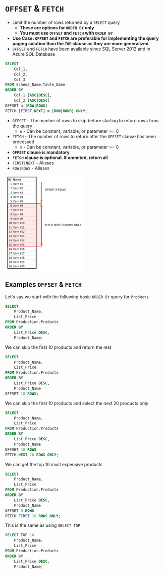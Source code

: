 # `OFFSET` & `FETCH`

- Limit the number of rows returned by a `SELECT` query
  - **These are options for `ORDER BY` only**
  - **You must use `OFFSET` and `FETCH` with `ORDER BY`**
- **Use Case: `OFFSET` and `FETCH` are preferable for implementing the query paging solution than the `TOP` clause as they are more generalized**
- `OFFSET` and `FETCH` have been available since SQL Server 2012 and in Azure SQL Database

```sql
SELECT
    Col_1,
    Col_2,
    Col_3
FROM Schema_Name.Table_Name
ORDER BY
    Col_1 [ASC|DESC],
    Col_2 [ASC|DESC]
OFFSET n [ROW|ROWS]
FETCH [FIRST|NEXT] m [ROW|ROWS] ONLY;
```

- `OFFSET` - The number of rows to skip before starting to return rows from the query
  - `n` - Can be constant, variable, or parameter >= 0
- `FETCH` - The number of rows to return after the `OFFSET` clause has been processed
  - `m` - Can be constant, variable, or parameter >= 0
- **`OFFSET` clause is mandatory**
- **`FETCH` clause is optional. If ommited, return all**
- `FIRST|NEXT` - Aliases
- `ROW|ROWS` - Aliases

<img src="../../figures/offset-fetch.png" width=50%>

## Examples `OFFSET` & `FETCH`

Let's say we start with the following basic `ORDER BY` query for `Products`

```sql
SELECT 
    Product_Name, 
    List_Price
FROM Production.Products
ORDER BY 
    List_Price DESC, 
    Product_Name;
```

We can skip the first 10 products and return the rest

```sql
SELECT 
    Product_Name, 
    List_Price
FROM Production.Products
ORDER BY 
    List_Price DESC, 
    Product_Name
OFFSET 10 ROWS;
```

We can skip the first 10 products and select the next 20 products only

```sql
SELECT 
    Product_Name, 
    List_Price
FROM Production.Products
ORDER BY 
    List_Price DESC, 
    Product_Name
OFFSET 10 ROWS
FETCH NEXT 20 ROWS ONLY;
```

We can get the top 10 most expensive products

```sql
SELECT 
    Product_Name, 
    List_Price
FROM Production.Products
ORDER BY 
    List_Price DESC, 
    Product_Name
OFFSET 0 ROWS
FETCH FIRST 10 ROWS ONLY;
```

This is the same as using `SELECT TOP`

```sql
SELECT TOP 10
    Product_Name, 
    List_Price
FROM Production.Products
ORDER BY 
    List_Price DESC, 
    Product_Name;
```
